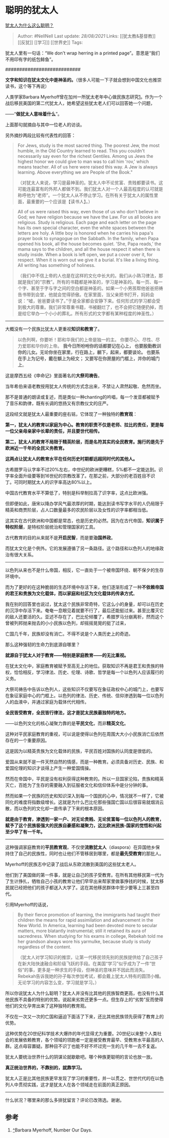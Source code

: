 # 聪明的犹太人

[犹太人为什么这么聪明？](https://www.zhihu.com/question/19597316/answer/1627431992)

> Author: #NellNell 
Last update: *28/08/2021* 
Links: [[犹太教&基督教]] [[反犹]] [[学习]] [[世界史]]
Tags:  


  

犹太人里有一句话：“We don't wrap herring in a printed page”。意思是“我们不用印有字的纸包鲱鱼”。

###########################

**文字和知识在犹太文化中是神圣的。**（很多人可能一下子就会想到中国文化也推崇读书，这个等下再说）

人类学家Barbara Myerhoff曾在加州一所犹太老年中心做民族志研究[1](#ref_1)。作为一个战后移民美国的第二代犹太人，她希望这些犹太老人们可以回答她一个问题，

——“**做犹太人意味着什么**”。

上面那句就摘自与其中一位老人的访谈。

另外摘抄两段比较有代表性的回答：

> For Jews, study is the most sacred thing. The poorest Jew, the most humble, in the Old Country learned to read. This you couldn't necessarily say even for the richest Gentiles. Among us Jews the highest honor we could give to man was to call him 'rov,' which means teacher. All of us here were raised this way. A Jew is always learning. Above everything we are People of the Book."  
>   
> （对犹太人来说，学习是最神圣的。犹太人中不论贫富、贵贱都要读书。这可能连最富有的外邦人都做不到。我们犹太人对一个人最高程度的认可就是称呼他为“老师”。一个犹太人从不停止学习。在所有关于犹太人的属性里面，最重要的一个应该是【读书人】。）

  

> All of us were raised this way, even those of us who don't believe in God; we have religion because we have the Law. For us all books are religious. Study is religious. Each page and each letter on the page has its own special character, even the white spaces between the letters are holy. A little boy is honored when he carries his papa's prayer book to synagogue on the Sabbath. In the family, when Papa opened his book, all the house becomes quiet. 'She, Papa reads,' the mama says to the children, and all the house respect it when there is study inside. When a book is left open, we put a cover over it, for respect. When it is worn out we give it a burial. It's like a living thing. All writing has something of holiness.  
>   
> （我们中不信上帝的人也是在这样的文化中长大的。我们从小熟习律法，那就是我们的“宗教”。所有的书籍都是神圣的，学习是神圣的。每一页、每一个字、甚至于字与字之间的空白都是神圣的。如果一个小男孩帮他爸爸把祷告书带到会堂，他就会觉得骄傲。在家里面，当父亲把书打开，妈妈会说：“嘘，爸爸要读书了。”于是全家都会安静下来。任何形式的学习都会受到极大的尊重。我们非常尊重书籍，书被翻烂了，也不会把它随便扔掉，而是给它举办一个小小的葬礼。所有形式的文字都有某种程度的神圣性。）

---

大概没有一个民族比犹太人更重视**知识和教育**了。

> 以色列啊，你要听！耶和华我们的上帝是独一的主。 你要尽心、尽性、尽力爱耶和华你的上帝。 **我今日所吩咐你的话都要记在心上， 也要殷勤教训你的儿女。无论你坐在家里，行在路上，躺下，起来，都要谈论。 也要系在手上为记号，戴在额上为经文； 又要写在你房屋的门框上，并你的城门上**。

这是摩西五经《申命记》里面著名的**大祭司祷告**。

当年希伯来语老教授用犹太人传统的方式念出来，不禁让人肃然起敬、危然而坐。

那不是普通的朗读或复述，而是类似一种chanting的吟唱，每一个发音都被赋予了音乐和韵律，既有长调的悠扬又有宗教仪文的庄严。

这段经文就是犹太人最重要的座右铭，它体现了一种独特的**教育观**：

**第一，犹太人的教育以家庭为中心。教育的职责不仅是老师、拉比的责任，更是每一位父亲母亲家中长辈的责任，并且要世代相传。**

**第二，犹太人的教育不局限于精英阶层，而是名符其实的全民教育。施行的是先于欧洲近一千年的全民义务教育。**

**这两点让犹太人的教育水平在任何历史时期都远超同时代的其他人。**

古希腊罗马认字率不过20%左右，中世纪的欧洲更糟糕，5%都不一定能达到。识字率全面升级要等到16世纪的宗教改革了。在那之前，大部分的老百姓目不识丁。可同时期犹太人的识字率高达80%以上。

中国古代教育水平不算低了，特别是科举制拉高了识字率，这点比欧洲强。

但即便如此，唐宋以降办学风气最浓厚的时期，能达到读书写字水平的人仍局限于精英和商贾阶层，占人口数量最多的农民阶层以及女性的识字率都相当低。

这其实在古代欧洲和中国都是常态，也是历史的必然。因为在古代帝国，**知识属于特权阶层**，是特权阶层统治和管理国家的工具。

古代教育的目的从来就不是**开启民智**，而是要**治国养政**。

而犹太文化是个例外。它的发展遵循了另一条路径。这个路径和以色列人的地缘政治有很大关系。

---

以色列从来也不是什么帝国，相反，它一直处于一个被帝国环绕、朝不保夕的生存环境中。

而为了更好的在这种脆弱的生态环境中存活下来，他们逐渐形成了一种**不依赖帝国的君王和贵族为文化载体，而以家庭和社区为文化载体的传承方式**。

我在别的回答里也说过，犹太这个民族非常奇特，它这么小的身量，却可以在历史的沉浮中存活下来。奄奄一息眼见着就要不行了，最后还能挺过来。甚至比覆灭它的敌人还要活的久。亚述不存在了，巴比伦倾覆了，希腊罗马分崩离析，然而这个曾被列邦抛来抛去的小小民族以色列，却摇摇晃晃的挺了过来，

亡国几千年，民族却没有消亡。不得不说是个人类历史上的奇迹。

那么这种强韧的生命力到底源自哪里？

**就源自于犹太人对于教育——特别是家庭教育——的无比重视。**

在犹太文化中，家庭教育被赋予至高无上的地位。获取知识不再是君王和贵族的特权，恰恰相反，学习律法、历史、伦理、诗歌、哲学是每一个以色列人应该履行的义务。

大祭司祷告中告诉以色列人，这些知识不仅要写在象征政权中心的城门上，也要写在象征家庭中心的门框上。以色列的律法、历史、传统、信仰渗透到每一位以色列人的血液中，并通过家庭为载体代代相传。

**全民皆受教育，全民皆行律法，这才是犹太民族最独特的地方。**

——以色列文化的核心凝聚力靠的是**平民文化**，而非**精英文化**。

这种对平民家庭教育的重视，可以说是使得以色列在周围大大小小民族消亡后依然存在的一个重要原因。

这是因为以精英贵族为文化载体的民族，平民百姓对国族的认同度是很低的。

爱国从来就不是一件天然自然的情感，而是一种教育。必须具备对历史、民族、和爱国伦理的知识才谈得上产生一种爱国情操。

然而在帝国中，平民是没有权利获得这种教育的。所以一旦国家沦陷，贵族和精英灭亡，百姓为了生存的需要融入到征服者文化和信仰体系中是分分钟的事。

然而如果一个民族的历史和知识深入到每一个国民的心中，情况就不一样了，它被同化的难度将指数级增长。这就是为什么巴比伦那些强国亡国以后很容易就烟消云散，而以色列的文化却一直传承了下来的根本原因。

**就是由于教育，渗透到一家一户、对无论贵贱、无论贫富每一位以色列人的教育，赋予了这个民族极强大的民族自豪感和凝聚力，这比欧洲民族-国家的觉悟和兴起至少早了有一千年。**

---

这种强调家庭教育的**平民教育观**，不仅使**流散犹太人**（diaspora）在异国他乡保持住了自己的民族性，同时也让他们不管移居到哪里，都是**最先受教育**的那批人。

Myerhoff的民族志中记录了战后从东欧流散到美国的这些犹太老人。

他们到了美国做的第一件事，就是让自己的孩子受教育。在所有其他移民第一代为了生计挣扎，牺牲自己小孩的教育让他们早早出来帮家里做事挣钱的时候，犹太移民就已经把他们的孩子都送入大学了。这在其他移民群体中至少要等上三甚至四代。

引用Myerhoff的话说，

> By their fierce promotion of learning, the immigrants had taught their children the means for rapid assimilation and advancement in the New World. In America, learning had been devoted more to secular matters, more blatantly instrumental; still it retained its aura of sacredness. When studying for his exams in college, Rebekah told me her grandson always wore his yarmulke, because study is study regardless of the content.  
>   
> （犹太人对学习知识的推崇，让第一代移民领先别的民族提供给了自己孩子在新大陆快速融合和阶级飞跃的手段。在美国“学习”似乎成为了一件“世俗”的事，更多是一种求生的手段，但神圣的意味并不因此而消失。Rebekah告诉我她的孙子每次参加考试，都会戴上犹太人特有的圆顶小帽。无论学习的内容怎么变，学习就是学习。）

所以你说犹太人为什么聪明？犹太人并没有比其他的民族智商更高，也没有什么其他民族不具备的特别的优势。说起来劣势还更多一点。但生存上的“劣势”反而使得他们的文化孕育出来了这种独特的教育观。

不仅在一次又一次的亡国和逼迫下面活了下来，还比其他民族领先获得了教育上的优势。

这种优势在20世纪科学技术大爆炸的年代显得尤为重要。20世纪以来整个人类社会的发展依赖教育，各个领域的领跑者一定是接受教育最早、受教育水平最高的人群。这点毋容置疑。那种目不识丁也能不好不坏过完一生的几千年一去不复返。

犹太人要统治世界什么的阴谋论就歇歇吧。哪个种族更聪明的言论也放一放。

**真正统治世界的，不靠别的，就靠学习。**

犹太人正是比其他民族更早发现了学习的重要性，并一以贯之、世世代代的在以色列人中贯彻实践，这才是犹太人在各个领域走在前面的真正原因。

---

什么状况？哪里来的那么多排犹留言？评论已改筛选。谢谢。

## 参考

1.  [^](#ref_1_0)Barbara Myerhoff, Number Our Days.